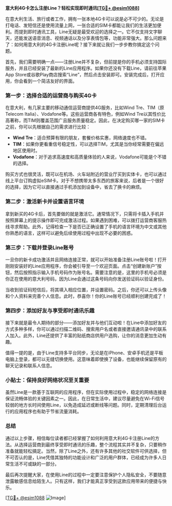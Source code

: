 **意大利4G卡怎么注册Line？轻松实现即时通讯[[TG💪+ @esim1088](https://t.me/s/esim1088)]**

在意大利生活、旅行或者工作，拥有一张本地4G卡可以说是必不可少的。无论是打电话、发短信还是使用流量上网，一张合适的SIM卡都能让我们的生活更加便利。而提到即时通讯工具，Line无疑是最受欢迎的选择之一。它不仅支持文字聊天，还能发送语音消息、视频通话以及分享表情包等，功能非常强大。那么问题来了：如何用意大利的4G卡注册Line呢？接下来就让我们一步步教你搞定这个问题。

首先，我们需要明确一点——注册Line并不复杂，但前提是你的手机必须支持国际服务，并且已经安装了最新的Line应用程序。如果你还没有下载Line，请前往苹果App Store或谷歌Play商店搜索“Line”，然后点击安装即可。安装完成后，打开应用，你会看到一个简洁友好的界面。

### 第一步：选择合适的运营商与购买4G卡

在意大利，有几家主要的移动通信运营商提供4G服务，比如Wind Tre、TIM（原Telecom Italia）、Vodafone等。这些运营商各有特色，例如Wind Tre以其性价比高著称，而TIM则覆盖范围广且服务质量稳定。因此，在决定购买哪一家的SIM卡之前，你可以先根据自己的需求进行比较：

- **Wind Tre**：适合预算有限的朋友，套餐价格实惠，网络速度也不错。
- **TIM**：如果你更看重信号稳定性，可以选择TIM，尤其是当你经常需要在偏远地区使用时。
- **Vodafone**：对于追求高速度和高质量体验的人来说，Vodafone可能是个不错的选择。

购买方式也很灵活，既可以在机场、火车站附近的营业厅买到实体卡，也可以通过线上平台订购虚拟eSIM卡。对于不想携带太多东西的旅客来说，后者是一个很好的选择，因为它可以直接通过手机添加到设备中，省去了换卡的麻烦。

### 第二步：激活新卡并设置语言环境

拿到新买的4G卡后，首先要做的就是激活它。通常情况下，只需将卡插入手机并按照屏幕上的提示操作即可完成激活过程。如果遇到困难，可以拨打运营商客服热线寻求帮助。此外，记得检查一下是否已正确设置了手机的语言环境为中文或其他你熟悉的语言，这样可以避免后续使用过程中出现不必要的困惑。

### 第三步：下载并登录Line账号

一旦你的新卡成功激活并且网络连接正常，就可以开始准备注册Line账号啦！打开刚刚安装好的Line应用程序，你会被引导至一个欢迎页面。点击“创建新账户”按钮，然后按照指示输入手机号码作为账号名。需要注意的是，这里的手机号必须是你正在使用的意大利号码，因为Line会通过这条号码向你发送验证码以验证身份。

当收到验证码短信后，将其填入相应位置，并设置密码。之后，你还可以上传头像和个人资料来完善个人信息。此时，恭喜你！你的Line账号已经顺利创建完成了！

### 第四步：添加好友与享受即时通讯乐趣

接下来就是最令人期待的部分——添加好友并与他们互动啦！在Line中添加好友的方式多种多样，你可以通过扫描二维码、搜索用户名或者直接邀请通讯录中的联系人加入。此外，Line还提供了丰富的贴纸商店供用户选购，让你的消息更加生动有趣。

值得一提的是，由于Line支持多平台同步，无论是在iPhone、安卓手机还是平板电脑上登录，都可以无缝切换使用。这意味着即使换了设备，也能继续保留原有的聊天记录和联系人信息。

### 小贴士：保持良好网络状况至关重要

虽然Line是一款基于互联网的应用程序，但在实际使用过程中，稳定的网络连接是保证流畅体验的关键因素之一。因此，在日常生活中，建议尽量避免在Wi-Fi信号较弱的地方长时间使用Line，以免造成延迟或断线等问题。同时，定期清理后台运行的应用程序也有助于节省流量消耗。

### 总结

通过以上步骤，相信每位读者都已经掌握了如何利用意大利4G卡注册Line的方法。从选择运营商到最终享受即时通讯的乐趣，整个流程其实并不复杂，只要稍作准备就能轻松搞定。当然，除了Line之外，还有许多其他的社交软件可供选择，但不可否认的是，Line凭借其独特的功能设计和广泛的用户群体，已经成为许多人日常生活不可或缺的一部分。

最后再次提醒大家，在使用Line的过程中一定要注意保护个人隐私安全，不要随意泄露敏感信息给陌生人。只有这样，我们才能真正享受到这款应用带来的便捷与快乐。

[[TG💪+ @esim1088](https://t.me/s/esim1088) ![Image](https://i.postimg.cc/4NQfJmqS/Snipaste-2025-05-13-00-14-12.png)]